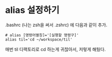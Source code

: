 # alias 설정하기
.bashrc (나는 zsh을 써서 .zshrc) 에 다음과 같이 추가.

```shell
# alias [명령어별칭]='[실행할 명령구]'
alias til='cd ~/workspace/til'
```

매번 til 디랙토리로 cd 하는게 귀찮아서, 저렇게 해뒀다.